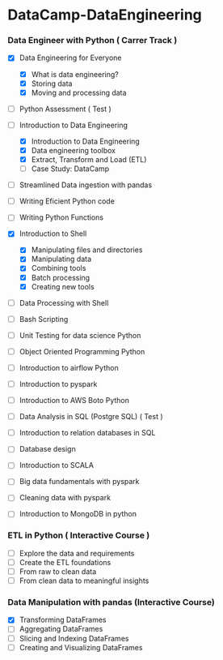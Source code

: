 # DataCamp-DataEngineering
### Data Engineer with Python ( Carrer Track )
- [x]  Data Engineering for Everyone
    - [x]  What is data engineering?
    - [x]  Storing data
    - [x]  Moving and processing data
- [ ]  Python Assessment ( Test )
- [ ]  Introduction to Data Engineering
    - [x]  Introduction to Data Engineering
    - [x]  Data engineering toolbox
    - [x]  Extract, Transform and Load (ETL)
    - [ ]  Case Study: DataCamp
- [ ]  Streamlined Data ingestion with pandas
- [ ]  Writing Eficient Python code
- [ ]  Writing Python Functions
- [x]  Introduction to Shell
    - [x]  Manipulating files and directories
    - [x]  Manipulating data
    - [x]  Combining tools
    - [x]  Batch processing
    - [x]  Creating new tools
- [ ]  Data Processing with Shell
- [ ]  Bash Scripting
- [ ]  Unit Testing for data science Python
- [ ]  Object Oriented Programming Python
- [ ]  Introduction to airflow Python
- [ ]  Introduction to pyspark
- [ ]  Introduction to AWS Boto Python
- [ ]  Data Analysis in SQL (Postgre SQL) ( Test )
- [ ]  Introduction to relation databases in SQL
- [ ]  Database design
- [ ]  Introduction to SCALA
- [ ]  Big data fundamentals with pyspark
- [ ]  Cleaning data with pyspark
- [ ]  Introduction to MongoDB in python


### ETL in Python ( Interactive Course )
- [ ]  Explore the data and requirements
- [ ]  Create the ETL foundations
- [ ]  From raw to clean data
- [ ]  From clean data to meaningful insights

### Data Manipulation with pandas (Interactive Course)
- [x]  Transforming DataFrames 
- [ ]  Aggregating DataFrames 
- [ ]  Slicing and Indexing DataFrames 
- [ ]  Creating and Visualizing DataFrames 